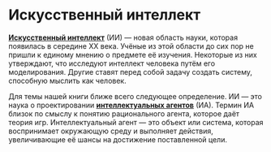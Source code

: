 # Искусственный интеллект

[**Искусственный интеллект**](https://ru.wikipedia.org/wiki/Искусственный_интеллект) (ИИ) — новая область науки, которая появилась в середине XX века. Учёные из этой области до сих пор не пришли к единому мнению о предмете её изучения. Некоторые из них утверждают, что исследуют интеллект человека путём его моделирования. Другие ставят перед собой задачу создать систему, способную мыслить как человек.

Для темы нашей книги ближе всего следующее определение. ИИ — это наука о проектировании [**интеллектуальных агентов**](https://ru.wikipedia.org/wiki/Интеллектуальный_агент) (ИА). Термин ИА близок по смыслу к понятию рационального агента, которое даёт теория игр. Интеллектуальный агент — это объект или система, которая воспринимает окружающую среду и выполняет действия, увеличивающие её шансы на достижение поставленной цели.